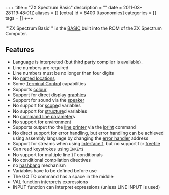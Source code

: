 +++
title = "ZX Spectrum Basic"
description = ""
date = 2011-03-28T19:48:01Z
aliases = []
[extra]
id = 8400
[taxonomies]
categories = []
tags = []
+++

'''ZX Spectrum Basic''' is the [BASIC](https://rosettacode.org/wiki/BASIC) built into the ROM of the ZX Spectrum Computer.

## Features
* Language is interpreted (but third party compiler is available).
* Line numbers are required
* Line numbers must be no longer than four digits
* No [named locations](https://rosettacode.org/wiki/named_locations)
* Some [Terminal Control](https://rosettacode.org/wiki/Terminal_Control) capabilities
* Supports [colour](https://rosettacode.org/wiki/colour)
* Support for direct display [graphics](https://rosettacode.org/wiki/graphics)
* Support for sound via the [speaker](https://rosettacode.org/wiki/speaker)
* No support for [scope](https://rosettacode.org/wiki/scope)d variables
* No support for [structure](https://rosettacode.org/wiki/structure)d variables
* No [command line parameter](https://rosettacode.org/wiki/command_line_parameter)s
* No support for [environment](https://rosettacode.org/wiki/environment)
* Supports output tho the [line printer](https://rosettacode.org/wiki/line_printer) via the [lprint](https://rosettacode.org/wiki/lprint) command
* No direct support for error handling, but error handling can be achieved using assembly language by changing the [error handler](https://rosettacode.org/wiki/error_handler) address
* Support for streams when using [Interface 1](https://rosettacode.org/wiki/Interface_1), but no support for [freefile](https://rosettacode.org/wiki/freefile)
* Can read keystrokes using <code>INKEY$</code>
* No support for multiple line <code>IF</code> conditionals
* No conditional compilation directives
* no [hashbang](https://rosettacode.org/wiki/hashbang) mechanism
* Variables have to be defined before use
* The GO TO command has a space in the middle
* VAL function interprets expressions
* INPUT function can interpret expressions (unless LINE INPUT is used)
